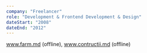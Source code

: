 ```yaml
---
company: "Freelancer"
role: "Development & Frontend Development & Design"
dateStart: "2008"
dateEnd: "2012"
---
```


www.farm.md (offline), www.contructii.md (offline)
